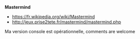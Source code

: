 **Mastermind**

* https://fr.wikipedia.org/wiki/Mastermind
* http://jeux.prise2tete.fr/mastermind/mastermind.php

Ma version console est opérationnelle, comments are welcome
